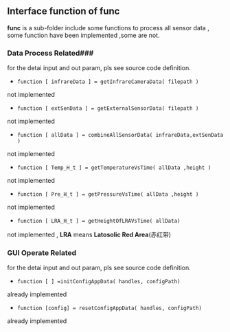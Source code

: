 ## Interface function of func ##

**func** is a sub-folder include some functions to process all sensor data , some function have been implemented ,some are not.

### Data Process Related###
for the detai input and out param, pls see source code definition.

- `function [ infrareData ] = getInfrareCameraData( filepath )`

not implemented

- `function [ extSenData ] = getExternalSensorData( filepath )`


not implemented

- `function [ allData ] = combineAllSensorData( infrareData,extSenData )`


not implemented

- `function [ Temp_H_t ] = getTemperatureVsTime( allData ,height )`

not implemented

- `function [ Pre_H_t ] = getPressureVsTime( allData ,height )`

not implemented

- `function [ LRA_H_t ] = getHeightOfLRAVsTime( allData)`

not implemented , **LRA** means **Latosolic Red Area**(赤红带)




### GUI Operate Related ###
for the detai input and out param, pls see source code definition.

- `function [ ] =initConfigAppData( handles, configPath)`

already implemented

- `function [config] = resetConfigAppData( handles, configPath)`

already implemented


